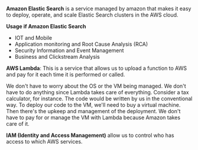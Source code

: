 **Amazon Elastic Search** is a service managed by amazon that makes it easy to deploy, operate, and scale Elastic Search clusters in the AWS cloud. 

**Usage if Amazon Elastic Search**
- IOT and Mobile
- Application monitoring and Root Cause Analysis (RCA)
- Security Information and Event Management
- Business and Clickstream Analysis

**AWS Lambda**: This is a service that allows us to upload a function to AWS and pay for it each time it is performed or called.

We don't have to worry about the OS or the VM being managed. We don't have to do anything since Lambda takes care of everything. Consider a tax calculator, for instance. The code would be written by us in the conventional way. To deploy our code to the VM, we'll need to buy a virtual machine. Then there's the upkeep and management of the deployment. We don't have to pay for or manage the VM with Lambda because Amazon takes care of it.

**IAM (Identity and Access Management)** allow us to control who has access to which AWS services.
